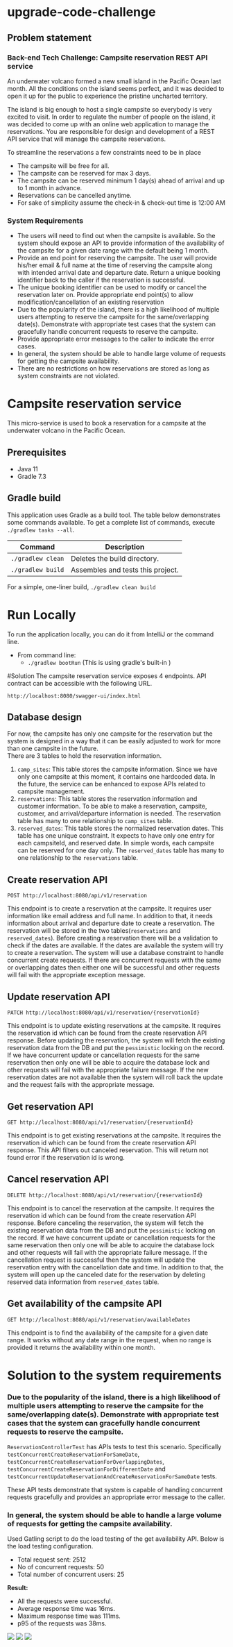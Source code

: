 # upgrade-code-challenge
## Problem statement

### Back-end Tech Challenge: Campsite reservation REST API service

An underwater volcano formed a new small island in the Pacific Ocean last month. All the conditions on the island seems perfect, and it was decided to open it up for the public to experience the pristine uncharted territory.

The island is big enough to host a single campsite so everybody is very excited to visit. In order to regulate the number of people on the island, it was decided to come up with an online web application to manage the reservations. You are responsible for design and development of a REST API service that will manage the campsite reservations.

To streamline the reservations a few constraints need to be in place

- The campsite will be free for all.
- The campsite can be reserved for max 3 days.
- The campsite can be reserved minimum 1 day(s) ahead of arrival and up to 1 month in advance.
- Reservations can be cancelled anytime.
- For sake of simplicity assume the check-in & check-out time is 12:00 AM

### System Requirements

- The users will need to find out when the campsite is available. So the system should expose an API to provide information of the availability of the campsite for a given date range with the default being 1 month.
- Provide an end point for reserving the campsite. The user will provide his/her email & full name at the time of
  reserving the campsite along with intended arrival date and departure date. Return a unique booking identifier back to the caller if the reservation is successful.
- The unique booking identifier can be used to modify or cancel the reservation later on. Provide appropriate end
  point(s) to allow modification/cancellation of an existing reservation
- Due to the popularity of the island, there is a high likelihood of multiple users attempting to reserve the campsite for the same/overlapping date(s). Demonstrate with appropriate test cases that the system can gracefully handle concurrent requests to reserve the campsite.
- Provide appropriate error messages to the caller to indicate the error cases.
- In general, the system should be able to handle large volume of requests for getting the campsite availability.
- There are no restrictions on how reservations are stored as long as system constraints are not violated.

# Campsite reservation service
This micro-service is used to book a reservation for a campsite at the underwater volcano in the Pacific Ocean.

## Prerequisites

* Java 11
* Gradle 7.3

## Gradle build

This application uses Gradle as a build tool. The table below demonstrates some commands available.
To get a complete list of commands, execute ```./gradlew tasks --all```.

| Command | Description  |
| ------- | --- |
| ```./gradlew clean``` | Deletes the build directory.|
| ```./gradlew build``` | Assembles and tests this project.|

For a simple, one-liner build,
`./gradlew clean build`

# Run Locally
To run the application locally, you can do it from IntelliJ or the command line.

- From command line:
    - `./gradlew bootRun` (This is using gradle's built-in )

#Solution
The campsite reservation service exposes 4 endpoints. API contract can be accessible with the following URL.

`http://localhost:8080/swagger-ui/index.html`

## Database design
For now, the campsite has only one campsite for the reservation but the system is designed in a way that it can be easily adjusted to work for more than one campsite in the future.  
There are 3 tables to hold the reservation information.
1) `camp_sites`: This table stores the campsite information. Since we have only one campsite at this moment, it contains one hardcoded data. In the future, the service can be enhanced to expose APIs related to campsite management.
2) `reservations`: This table stores the reservation information and customer information. To be able to make a reservation, campsite, customer, and arrival/departure information is needed. The reservation table has many to one relationship to `camp_sites` table.
3) `reserved_dates`: This table stores the normalized reservation dates. This table has one unique constraint. It expects to have only one entry for each campsiteId, and reserved date. In simple words, each campsite can be reserved for one day only. The `reserved_dates` table has many to one relationship to the `reservations` table.

## Create reservation API
`POST http://localhost:8080/api/v1/reservation`

This endpoint is to create a reservation at the campsite. It requires user information like email address and full name. In addition to that, it needs information about arrival and departure date to create a reservation. The reservation will be stored in the two tables(`reservations` and `reserved_dates`). Before creating a reservation there will be a validation to check if the dates are available. If the dates are available the system will try to create a reservation. The system will use a database constraint to handle concurrent create requests. If there are concurrent requests with the same or overlapping dates then either one will be successful and other requests will fail with the appropriate exception message.

## Update reservation API
`PATCH http://localhost:8080/api/v1/reservation/{reservationId}`

This endpoint is to update existing reservations at the campsite. It requires the reservation id which can be found from the create reservation API response. Before updating the reservation, the system will fetch the existing reservation data from the DB and put the `pessimistic` locking on the record. If we have concurrent update or cancellation requests for the same reservation then only one will be able to acquire the database lock and other requests will fail with the appropriate failure message. If the new reservation dates are not available then the system will roll back the update and the request fails with the appropriate message.

## Get reservation API
`GET http://localhost:8080/api/v1/reservation/{reservationId}`

This endpoint is to get existing reservations at the campsite. It requires the reservation id which can be found from the create reservation API response. This API filters out canceled reservation. This will return not found error if the reservation id is wrong. 

## Cancel reservation API
`DELETE http://localhost:8080/api/v1/reservation/{reservationId}`

This endpoint is to cancel the reservation at the campsite. It requires the reservation id which can be found from the create reservation API response. Before canceling the reservation, the system will fetch the existing reservation data from the DB and put the `pessimistic` locking on the record. If we have concurrent update or cancellation requests for the same reservation then only one will be able to acquire the database lock and other requests will fail with the appropriate failure message. If the cancellation request is successful then the system will update the reservation entry with the cancellation date and time. In addition to that, the system will open up the canceled date for the reservation by deleting reserved data information from `reserved_dates` table.

## Get availability of the campsite API
`GET http://localhost:8080/api/v1/reservation/availableDates`

This endpoint is to find the availability of the campsite for a given date range. It works without any date range in the request, when no range is provided it returns the availability within one month.

# Solution to the system requirements

### Due to the popularity of the island, there is a high likelihood of multiple users attempting to reserve the campsite for the same/overlapping date(s). Demonstrate with appropriate test cases that the system can gracefully handle concurrent requests to reserve the campsite.

`ReservationControllerTest` has APIs tests to test this scenario. Specifically `testConcurrentCreateReservationForSameDate`, `testConcurrentCreateReservationForOverlappingDates`, `testConcurrentCreateReservationForDifferentDate` and `testConcurrentUpdateReservationAndCreateReservationForSameDate` tests.

These API tests demonstrate that system is capable of handling concurrent requests gracefully and provides an appropriate error message to the caller.

### In general, the system should be able to handle a large volume of requests for getting the campsite availability.

Used Gatling script to do the load testing of the get availability API. Below is the load testing configuration.
- Total request sent: 2512
- No of concurrent requests: 50
- Total number of concurrent users: 25

**Result:**

- All the requests were successful.
- Average response time was 16ms.
- Maximum response time was 111ms.
- p95 of the requests was 38ms.


![](src/test/resources/Performance_test_image1.png)
![](src/test/resources/Performance_test_image2.png)
![](src/test/resources/Performance_test_image3.png)
